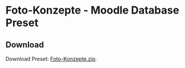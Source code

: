 # Foto-Konzepte - Moodle Database Preset

## Download

Download Preset: [Foto-Konzepte.zip](https://github.com/margomius/moodle-datenbanken-vorlagen/raw/main/Foto-Konzepte/Foto-Konzepte.zip).
